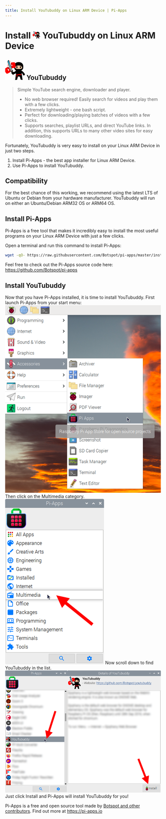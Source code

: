 ```yaml
---
title: Install YouTubuddy on Linux ARM Device | Pi-Apps
---
```

<div class="simple-install-content content">

# Install <img src="/img/app-icons/YouTubuddy/icon-64.png" height=24> YouTubuddy on Linux ARM Device

## <img src="/img/app-icons/YouTubuddy/icon-64.png"> YouTubuddy
> Simple YouTube search engine, downloader and player.
> - No web browser required! Easily search for videos and play them with a few clicks.
> - Extremely lightweight - one bash script.
> - Perfect for downloading/playing batches of videos with a few clicks.
> - Supports searches, playlist URLs, and direct YouTube links. In addition, this supports URLs to many other video sites for easy downloading.

Fortunately, YouTubuddy is very easy to install on your Linux ARM Device in just two steps.
1. Install Pi-Apps - the best app installer for Linux ARM Device.
2. Use Pi-Apps to install YouTubuddy.
</div>
<div class="simple-install-content content">

## Compatibility
For the best chance of this working, we recommend using the latest LTS of Ubuntu or Debian from your hardware manufacturer.
YouTubuddy will run on either an Ubuntu/Debian ARM32 OS or ARM64 OS.
</div>
<div class="simple-install-content content">

## Install Pi-Apps

Pi-Apps is a free tool that makes it incredibly easy to install the most useful programs on your Linux ARM Device with just a few clicks.

Open a terminal and run this command to install Pi-Apps:
```bash
wget -qO- https://raw.githubusercontent.com/Botspot/pi-apps/master/install | bash
```
Feel free to check out the Pi-Apps source code here: https://github.com/Botspot/pi-apps
</div>
<div class="simple-install-content content">

## Install YouTubuddy

Now that you have Pi-Apps installed, it is time to install YouTubuddy.
First launch Pi-Apps from your start menu:
<img src="/img/start-menu.png">
Then click on the Multimedia category.
<img src="/img/category-selections/Multimedia.png">
Now scroll down to find YouTubuddy in the list.
<img src="/img/app-icons/YouTubuddy/app-selection.png">
Just click Install and Pi-Apps will install YouTubuddy for you!
</div>
<div class="simple-install-content content">

Pi-Apps is a free and open source tool made by [Botspot and other contributors](/about/#contributors). Find out more at https://pi-apps.io
</div>
